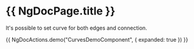 # {{ NgDocPage.title }}

It's possible to set curve for both edges and connection.

{{ NgDocActions.demo("CurvesDemoComponent", { expanded: true }) }}
